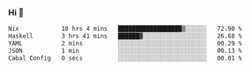 ### Hi 👋

<!--START_SECTION:waka-->

```txt
Nix            10 hrs 4 mins   ██████████████████▒░░░░░░   72.90 %
Haskell        3 hrs 41 mins   ██████▓░░░░░░░░░░░░░░░░░░   26.68 %
YAML           2 mins          ░░░░░░░░░░░░░░░░░░░░░░░░░   00.29 %
JSON           1 min           ░░░░░░░░░░░░░░░░░░░░░░░░░   00.13 %
Cabal Config   0 secs          ░░░░░░░░░░░░░░░░░░░░░░░░░   00.01 %
```

<!--END_SECTION:waka-->
